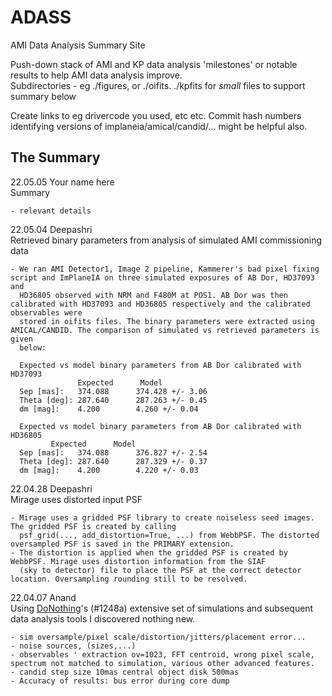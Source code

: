 # ADASS
AMI Data Analysis Summary Site

Push-down stack of AMI and KP data analysis 'milestones' or notable results to help AMI data analysis improve.  
Subdirectories - eg ./figures, or ./oifits. ./kpfits for *small* files to support summary below

Create links to eg drivercode you used, etc etc.  Commit hash numbers identifying versions of implaneia/amical/candid/... might be helpful also.

## The Summary
22.05.05 Your name here   
Summary  

    - relevant details

22.05.04 Deepashri   
Retrieved binary parameters from analysis of simulated AMI commissioning data 

    - We ran AMI Detector1, Image 2 pipeline, Kammerer's bad pixel fixing script and ImPlaneIA on three simulated exposures of AB Dor, HD37093 and 
      HD36805 observed with NRM and F480M at POS1. AB Dor was then calibrated with HD37093 and HD36805 respectively and the calibrated observables were
      stored in oifits files. The binary parameters were extracted using AMICAL/CANDID. The comparison of simulated vs retrieved parameters is given 
      below:
      
      Expected vs model binary parameters from AB Dor calibrated with HD37093
                   Expected      Model
      Sep [mas]:   374.088      374.428 +/- 3.06
      Theta [deg]: 287.640      287.263 +/- 0.45
      dm [mag]:    4.200        4.260 +/- 0.04

      Expected vs model binary parameters from AB Dor calibrated with HD36805
             Expected      Model
      Sep [mas]:   374.088      376.827 +/- 2.54
      Theta [deg]: 287.640      287.329 +/- 0.37
      dm [mag]:    4.200        4.220 +/- 0.03

22.04.28 Deepashri   
Mirage uses distorted input PSF 

    - Mirage uses a gridded PSF library to create noiseless seed images. The gridded PSF is created by calling
      psf_grid(..., add_distortion=True, ...) from WebbPSF. The distorted oversampled PSF is saved in the PRIMARY extension.
    - The distortion is applied when the gridded PSF is created by WebbPSF. Mirage uses distortion information from the SIAF 
      (sky to detector) file to place the PSF at the correct detector location. Oversampling rounding still to be resolved.


22.04.07 Anand  
Using [DoNothing](https://github.com/anand0xff/ADASS)'s (#1248a) extensive set of simulations and subsequent data analysis
tools I discovered nothing new.  

    - sim oversample/pixel scale/distortion/jitters/placement error... 
    - noise sources, (sizes,...)
    - observables ' extraction ov=1023, FFT centroid, wrong pixel scale, spectrum not matched to simulation, various other advanced features.
    - candid step size 10mas central object disk 500mas
    - Accuracy of results: bus error during core dump
